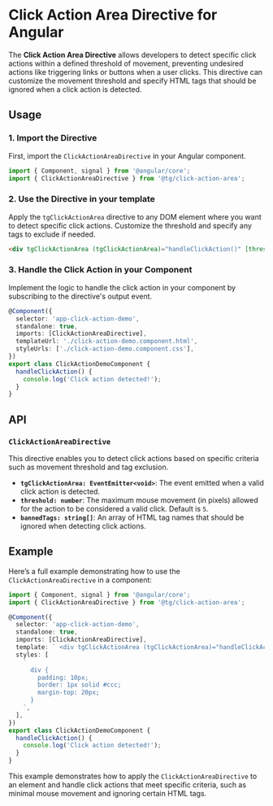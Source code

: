 # Click Action Area Directive for Angular

The **Click Action Area Directive** allows developers to detect specific click actions within a defined threshold of movement, preventing undesired actions like triggering links or buttons when a user clicks. This directive can customize the movement threshold and specify HTML tags that should be ignored when a click action is detected.

## Usage

### 1. Import the Directive

First, import the `ClickActionAreaDirective` in your Angular component.

```ts
import { Component, signal } from '@angular/core';
import { ClickActionAreaDirective } from '@tg/click-action-area';
```

### 2. Use the Directive in your template

Apply the `tgClickActionArea` directive to any DOM element where you want to detect specific click actions. Customize the threshold and specify any tags to exclude if needed.

```html
<div tgClickActionArea (tgClickActionArea)="handleClickAction()" [threshold]="10" [bannedTags]="['A', 'BUTTON']">Click within this area!</div>
```

### 3. Handle the Click Action in your Component

Implement the logic to handle the click action in your component by subscribing to the directive's output event.

```ts
@Component({
  selector: 'app-click-action-demo',
  standalone: true,
  imports: [ClickActionAreaDirective],
  templateUrl: './click-action-demo.component.html',
  styleUrls: ['./click-action-demo.component.css'],
})
export class ClickActionDemoComponent {
  handleClickAction() {
    console.log('Click action detected!');
  }
}
```

## API

### `ClickActionAreaDirective`

This directive enables you to detect click actions based on specific criteria such as movement threshold and tag exclusion.

- **`tgClickActionArea: EventEmitter<void>`**: The event emitted when a valid click action is detected.
- **`threshold: number`**: The maximum mouse movement (in pixels) allowed for the action to be considered a valid click. Default is `5`.
- **`bannedTags: string[]`**: An array of HTML tag names that should be ignored when detecting click actions.

## Example

Here’s a full example demonstrating how to use the `ClickActionAreaDirective` in a component:

```ts
import { Component, signal } from '@angular/core';
import { ClickActionAreaDirective } from '@tg/click-action-area';

@Component({
  selector: 'app-click-action-demo',
  standalone: true,
  imports: [ClickActionAreaDirective],
  template: ` <div tgClickActionArea (tgClickActionArea)="handleClickAction()" [threshold]="10" [bannedTags]="['A', 'BUTTON']">Click within this area!</div> `,
  styles: [
    `
      div {
        padding: 10px;
        border: 1px solid #ccc;
        margin-top: 20px;
      }
    `,
  ],
})
export class ClickActionDemoComponent {
  handleClickAction() {
    console.log('Click action detected!');
  }
}
```

This example demonstrates how to apply the `ClickActionAreaDirective` to an element and handle click actions that meet specific criteria, such as minimal mouse movement and ignoring certain HTML tags.
